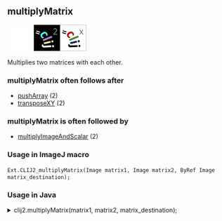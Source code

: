 ## multiplyMatrix
<img src="images/mini_empty_logo.png"/><img src="images/mini_clij2_logo.png"/><img src="images/mini_clijx_logo.png"/>

Multiplies two matrices with each other.

### multiplyMatrix often follows after
* <a href="reference_pushArray">pushArray</a> (2)
* <a href="reference_transposeXY">transposeXY</a> (2)


### multiplyMatrix is often followed by
* <a href="reference_multiplyImageAndScalar">multiplyImageAndScalar</a> (2)


### Usage in ImageJ macro
```
Ext.CLIJ2_multiplyMatrix(Image matrix1, Image matrix2, ByRef Image matrix_destination);
```


### Usage in Java


<details>

<summary>
clij2.multiplyMatrix(matrix1, matrix2, matrix_destination);
</summary>
```
// init CLIJ and GPU
import net.haesleinhuepf.clij2.CLIJ2;
import net.haesleinhuepf.clij.clearcl.ClearCLBuffer;
CLIJ2 clij2 = CLIJ2.getInstance();

// get input parameters
ClearCLBuffer matrix1 = clij2.push(matrix1ImagePlus);
ClearCLBuffer matrix2 = clij2.push(matrix2ImagePlus);
matrix_destination = clij2.create(matrix1);
```

```
// Execute operation on GPU
clij2.multiplyMatrix(matrix1, matrix2, matrix_destination);
```

```
//show result
matrix_destinationImagePlus = clij2.pull(matrix_destination);
matrix_destinationImagePlus.show();

// cleanup memory on GPU
clij2.release(matrix1);
clij2.release(matrix2);
clij2.release(matrix_destination);
```


</details>



### Usage in Matlab


<details>

<summary>
clij2.multiplyMatrix(matrix1, matrix2, matrix_destination);
</summary>
```
% init CLIJ and GPU
clij2 = init_clatlab();

% get input parameters
matrix1 = clij2.pushMat(matrix1_matrix);
matrix2 = clij2.pushMat(matrix2_matrix);
matrix_destination = clij2.create(matrix1);
```

```
% Execute operation on GPU
clij2.multiplyMatrix(matrix1, matrix2, matrix_destination);
```

```
% show result
matrix_destination = clij2.pullMat(matrix_destination)

% cleanup memory on GPU
clij2.release(matrix1);
clij2.release(matrix2);
clij2.release(matrix_destination);
```


</details>



### Usage in Icy


details>

<summary>
clij2.multiplyMatrix(matrix1, matrix2, matrix_destination);
</summary>
```
// init CLIJ and GPU
importClass(net.haesleinhuepf.clicy.CLICY);
importClass(Packages.icy.main.Icy);

clij2 = CLICY.getInstance();

// get input parameters
matrix1_sequence = getSequence();matrix1 = clij2.pushSequence(matrix1_sequence);
matrix2_sequence = getSequence();matrix2 = clij2.pushSequence(matrix2_sequence);
matrix_destination = clij2.create(matrix1);
```

```
// Execute operation on GPU
clij2.multiplyMatrix(matrix1, matrix2, matrix_destination);
```

```
// show result
matrix_destination_sequence = clij2.pullSequence(matrix_destination)
Icy.addSequence(matrix_destination_sequence
// cleanup memory on GPU
clij2.release(matrix1);
clij2.release(matrix2);
clij2.release(matrix_destination);
```


</details>





### Example notebooks
<a href="https://clij.github.io/clij2-docs/md/matrix_multiply"><img src="images/language_macro.png" height="20"/></a> [matrix_multiply](https://clij.github.io/clij2-docs/md/matrix_multiply)  




### Example scripts
<a href="https://github.com/clij/clij2-docs/blob/master/src/main/macro/matrix_multiply.ijm"><img src="images/language_macro.png" height="20"/></a> [matrix_multiply.ijm](https://github.com/clij/clij2-docs/blob/master/src/main/macro/matrix_multiply.ijm)  


[Back to CLIJ2 reference](https://clij.github.io/clij2-docs/reference)
[Back to CLIJ2 documentation](https://clij.github.io/clij2-docs)

[Imprint](https://clij.github.io/imprint)
